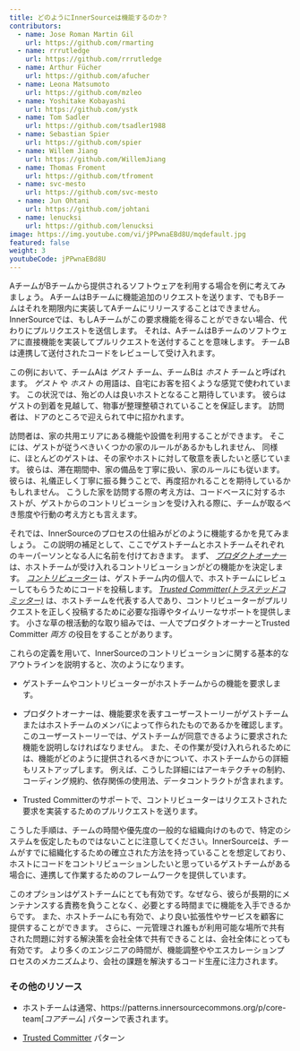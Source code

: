```yaml
---
title: どのようにInnerSourceは機能するのか？
contributors:
  - name: Jose Roman Martin Gil
    url: https://github.com/rmarting
  - name: rrrutledge
    url: https://github.com/rrrutledge
  - name: Arthur Fücher
    url: https://github.com/afucher
  - name: Leona Matsumoto
    url: https://github.com/mzleo
  - name: Yoshitake Kobayashi
    url: https://github.com/ystk
  - name: Tom Sadler
    url: https://github.com/tsadler1988
  - name: Sebastian Spier
    url: https://github.com/spier
  - name: Willem Jiang
    url: https://github.com/WillemJiang
  - name: Thomas Froment
    url: https://github.com/tfroment
  - name: svc-mesto
    url: https://github.com/svc-mesto
  - name: Jun Ohtani
    url: https://github.com/johtani
  - name: lenucksi
    url: https://github.com/lenucksi
image: https://img.youtube.com/vi/jPPwnaEBd8U/mqdefault.jpg
featured: false
weight: 3
youtubeCode: jPPwnaEBd8U
---
```

<div class="paragraph">
<p>AチームがBチームから提供されるソフトウェアを利用する場合を例に考えてみましょう。
AチームはBチームに機能追加のリクエストを送ります、でもBチームはそれを期限内に実装してAチームにリリースすることはできません。
InnerSourceでは、もしAチームがこの要求機能を得ることができない場合、代わりにプルリクエストを送信します。
それは、AチームはBチームのソフトウェアに直接機能を実装してプルリクエストを送付することを意味します。
チームBは連携して送付されたコードをレビューして受け入れます。</p>
</div>
<div class="paragraph">
<p>この例において、チームAは <em>ゲスト</em> チーム、チームBは <em>ホスト</em> チームと呼ばれます。
<em>ゲスト</em> や <em>ホスト</em> の用語は、自宅にお客を招くような感覚で使われています。
この状況では、殆どの人は良いホストとなること期待しています。
彼らはゲストの到着を見越して、物事が整理整頓されていることを保証します。
訪問者は、ドアのところで迎えられて中に招かれます。</p>
</div>
<div class="paragraph">
<p>訪問者は、家の共用エリアにある機能や設備を利用することができます。
そこには、ゲストが従うべきいくつかの家のルールがあるかもしれません、
同様に、ほとんどのゲストは、その家やホストに対して敬意を表したいと感じています。
彼らは、滞在期間中、家の備品を丁寧に扱い、家のルールにも従います。
彼らは、礼儀正しく丁寧に振る舞うことで、再度招かれることを期待しているかもしれません。
こうした家を訪問する際の考え方は、コードベースに対するホストが、ゲストからのコントリビューションを受け入れる際に、チームが取るべき態度や行動の考え方とも言えます。</p>
</div>
<div class="paragraph">
<p>それでは、InnerSourceのプロセスの仕組みがどのように機能するかを見てみましょう。
この説明の補足として、ここでゲストチームとホストチームそれぞれのキーパーソンとなる人に名前を付けておきます。
まず、 <a href="https://innersourcecommons.org/ja/learn/learning-path/product-owner"><em>プロダクトオーナー</em></a> は、ホストチームが受け入れるコントリビューションがどの機能かを決定します。
<a href="https://innersourcecommons.org/ja/learn/learning-path/contributor"><em>コントリビューター</em></a> は、ゲストチーム内の個人で、ホストチームにレビューしてもらうためにコードを投稿します。
<a href="https://innersourcecommons.org/ja/learn/learning-path/trusted-committer"><em>Trusted Committer(トラステッドコミッター)</em></a> は、ホストチームを代表する人であり、コントリビューターがプルリクエストを正しく投稿するために必要な指導やタイムリーなサポートを提供します。
小さな草の根活動的な取り組みでは、一人でプロダクトオーナーとTrusted Committer <em>両方</em> の役目をすることがあります。</p>
</div>
<div class="paragraph">
<p>これらの定義を用いて、InnerSourceのコントリビューションに関する基本的なアウトラインを説明すると、次のようになります。</p>
</div>
<div class="ulist">
<ul>
<li>
<p>ゲストチームやコントリビューターがホストチームからの機能を要求します。</p>
</li>
<li>
<p>プロダクトオーナーは、機能要求を表すユーザーストーリーがゲストチームまたはホストチームのメンバによって作られたものであるかを確認します。
このユーザーストーリーでは、ゲストチームが同意できるように要求された機能を説明しなければなりません。
また、その作業が受け入れられるためには、機能がどのように提供されるべきかについて、ホストチームからの詳細もリストアップします。
例えば、こうした詳細にはアーキテクチャの制約、コーディング規約、依存関係の使用法、データコントラクトが含まれます。</p>
</li>
<li>
<p>Trusted Committerのサポートで、コントリビューターはリクエストされた要求を実装するためのプルリクエストを送ります。</p>
</li>
</ul>
</div>
<div class="paragraph">
<p>こうした手順は、チームの時間や優先度の一般的な組織向けのもので、特定のシステムを仮定したものではないことに注意してください。InnerSourceは、チームがすでに組織化するための確立された方法を持っていることを想定しており、ホストにコードをコントリビューションしたいと思っているゲストチームがある場合に、連携して作業するためのフレームワークを提供しています。</p>
</div>
<div class="paragraph">
<p>このオプションはゲストチームにとても有効です。なぜなら、彼らが長期的にメンテナンスする責務を負うことなく、必要とする時間までに機能を入手できるからです。
また、ホストチームにも有効で、より良い拡張性やサービスを顧客に提供することができます。
さらに、一元管理され誰もが利用可能な場所で共有された問題に対する解決策を会社全体で共有できることは、会社全体にとっても有効です。
より多くのエンジニアの時間が、機能調整ややエスカレーションプロセスのメカニズムより、会社の課題を解決するコード生産に注力されます。</p>
</div>
<div class="sect2">
<h3 id="_その他のリソース">その他のリソース</h3>
<div class="ulist">
<ul>
<li>
<p>ホストチームは通常、https://patterns.innersourcecommons.org/p/core-team[<em>コアチーム</em>] パターンで表されます。</p>
</li>
<li>
<p><a href="https://patterns.innersourcecommons.org/p/trusted-committer">Trusted Committer</a> パターン</p>
</li>
</ul>
</div>
</div>
<!--- This file autogenerated from https://github.com/InnerSourceCommons/InnerSourceLearningPath/blob/main/scripts -->